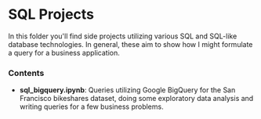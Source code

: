 # SQL Projects
In this folder you'll find side projects utilizing various SQL and SQL-like database technologies. In general, these aim to show how I might formulate a query for a business application.

### Contents
* __sql_bigquery.ipynb__: Queries utilizing Google BigQuery for the San Francisco bikeshares dataset, doing some exploratory data analysis and writing queries for a few business problems. 
